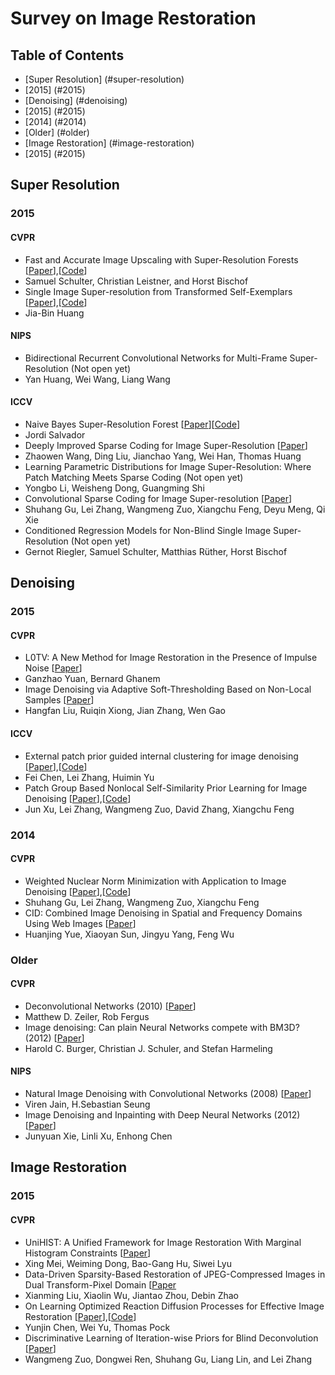 # Survey on Image Restoration

## Table of Contents
 - [Super Resolution] (#super-resolution)
  - [2015] (#2015)
 - [Denoising] (#denoising)
  - [2015] (#2015)
  - [2014] (#2014)
  - [Older] (#older)
 - [Image Restoration] (#image-restoration)
  - [2015] (#2015)
  
## Super Resolution
### 2015

#### CVPR
* Fast and Accurate Image Upscaling with Super-Resolution Forests [[Paper](http://lrs.icg.tugraz.at/pubs/schulter_cvpr_2015.pdf)],[[Code](http://lrs.icg.tugraz.at/downloads/srf_cvpr15_public_v1.00.zip)]
 * Samuel Schulter, Christian Leistner, and Horst Bischof
* Single Image Super-resolution from Transformed Self-Exemplars [[Paper](https://uofi.box.com/shared/static/8llt4ijgc39n3t7ftllx7fpaaqi3yau0.pdf)],[[Code](https://github.com/jbhuang0604/SelfExSR)]
 * Jia-Bin Huang

#### NIPS
* Bidirectional Recurrent Convolutional Networks for Multi-Frame Super-Resolution (Not open yet)
 * Yan Huang, Wei Wang, Liang Wang
 
#### ICCV
* Naive Bayes Super-Resolution Forest [[Paper](https://www.google.com/url?sa=t&rct=j&q=&esrc=s&source=web&cd=2&cad=rja&uact=8&ved=0CCMQFjABahUKEwio07HksbrIAhWkG6YKHbb-CXI&url=https%3A%2F%2Ftechnicolor-my.sharepoint.com%2Fpersonal%2Fjordi_salvador_technicolor_com%2F_layouts%2F15%2Fdownload.aspx%3Fguestaccesstoken%3D2z88Le9arMQ7tcGGYApHmdM9Pet2AqqoxMBDcu6eRbc%253D%26docid%3D0e7f0b9ed1d0f4497829ae6b2b0deeec3&usg=AFQjCNFjWQLm7-sFwGVzXTmrdLDTOMGOdg&sig2=eGsyk4TjnhNLkhl0KmiElQ)][[Code](https://technicolor-my.sharepoint.com/personal/jordi_salvador_technicolor_com/_layouts/15/guestaccess.aspx?guestaccesstoken=AT6knU71cgetmjc%2b8hkJvnW2OgINkGOpmTcAV1poCyQ%3d&docid=071963e9747864962ab2006eaaa1479b7)]
 * Jordi Salvador
* Deeply Improved Sparse Coding for Image Super-Resolution [[Paper](http://arxiv.org/pdf/1507.08905v3)]
 * Zhaowen Wang, Ding Liu, Jianchao Yang, Wei Han, Thomas Huang
* Learning Parametric Distributions for Image Super-Resolution: Where Patch Matching Meets Sparse Coding (Not open yet)
 * Yongbo Li, Weisheng Dong, Guangming Shi
* Convolutional Sparse Coding for Image Super-resolution [[Paper](https://www.google.com/url?sa=t&rct=j&q=&esrc=s&source=web&cd=6&cad=rja&uact=8&ved=0CE4QFjAFahUKEwjlkYS6srrIAhXCF6YKHXj1Bg4&url=http%3A%2F%2Fwww4.comp.polyu.edu.hk%2F~cslzhang%2Fpaper%2FCSC_SR.pdf&usg=AFQjCNEisR8SEO4xyqxRPTEcrCGB9ONhCQ&sig2=Ev1SBGHgBsUhW2ZOOp2k0A)]
 * Shuhang Gu, Lei Zhang, Wangmeng Zuo, Xiangchu Feng, Deyu Meng, Qi Xie
* Conditioned Regression Models for Non-Blind Single Image Super-Resolution (Not open yet)
 * Gernot Riegler, Samuel Schulter, Matthias Rüther, Horst Bischof

## Denoising
### 2015

#### CVPR
* L0TV: A New Method for Image Restoration in the Presence of Impulse Noise [[Paper](http://www.cv-foundation.org/openaccess/content_cvpr_2015/papers/Yuan_L0TV_A_New_2015_CVPR_paper.pdf)]
 * Ganzhao Yuan, Bernard Ghanem
* Image Denoising via Adaptive Soft-Thresholding Based on Non-Local Samples [[Paper](http://www.cv-foundation.org/openaccess/content_cvpr_2015/papers/Liu_Image_Denoising_via_2015_CVPR_paper.pdf)]
 * Hangfan Liu, Ruiqin Xiong, Jian Zhang, Wen Gao
 
#### ICCV
* External patch prior guided internal clustering for image denoising [[Paper](http://www4.comp.polyu.edu.hk/~cslzhang/paper/PCLR.pdf)],[[Code](http://www4.comp.polyu.edu.hk/~cslzhang/code/PCLR.zip)]
 * Fei Chen, Lei Zhang, Huimin Yu
* Patch Group Based Nonlocal Self-Similarity Prior Learning for Image Denoising [[Paper](http://www4.comp.polyu.edu.hk/~cslzhang/paper/PGPD.pdf)],[[Code](http://www4.comp.polyu.edu.hk/~cslzhang/code/PGPD.zip)]
 * Jun Xu, Lei Zhang, Wangmeng Zuo, David Zhang, Xiangchu Feng

### 2014

#### CVPR
* Weighted Nuclear Norm Minimization with Application to Image Denoising [[Paper](http://www4.comp.polyu.edu.hk/~cslzhang/paper/WNNM.pdf)],[[Code](http://www4.comp.polyu.edu.hk/~cslzhang/code/WNNM_code.zip)]
 * Shuhang Gu, Lei Zhang, Wangmeng Zuo, Xiangchu Feng
* CID: Combined Image Denoising in Spatial and Frequency Domains Using Web Images [[Paper](http://www.cv-foundation.org/openaccess/content_cvpr_2014/papers/Yue_CID_Combined_Image_2014_CVPR_paper.pdf)]
 * Huanjing Yue, Xiaoyan Sun, Jingyu Yang, Feng Wu
 
###  Older

#### CVPR
* Deconvolutional Networks (2010) [[Paper](http://www.matthewzeiler.com/pubs/cvpr2010/cvpr2010.pdf)]
 * Matthew D. Zeiler, Rob Fergus
* Image denoising: Can plain Neural Networks compete with BM3D? (2012) [[Paper](http://webdav.tuebingen.mpg.de/pixel/files/neural_denoising/paper.pdf)]
 * Harold C. Burger, Christian J. Schuler, and Stefan Harmeling
 
#### NIPS
* Natural Image Denoising with Convolutional Networks (2008) [[Paper](http://papers.nips.cc/paper/3506-natural-image-denoising-with-convolutional-networks.pdf)]
 * Viren Jain, H.Sebastian Seung
* Image Denoising and Inpainting with Deep Neural Networks (2012) [[Paper](http://papers.nips.cc/paper/4686-image-denoising-and-inpainting-with-deep-neural-networks.pdf)]
 * Junyuan Xie, Linli Xu, Enhong Chen
 
## Image Restoration

### 2015

#### CVPR
* UniHIST: A Unified Framework for Image Restoration With Marginal Histogram Constraints [[Paper](http://www.cv-foundation.org/openaccess/content_cvpr_2015/papers/Mei_UniHIST_A_Unified_2015_CVPR_paper.pdf)]
 * Xing Mei, Weiming Dong, Bao-Gang Hu, Siwei Lyu
* Data-Driven Sparsity-Based Restoration of JPEG-Compressed Images in Dual Transform-Pixel Domain [[Paper](http://www.cv-foundation.org/openaccess/content_cvpr_2015/papers/Liu_Data-Driven_Sparsity-Based_Restoration_2015_CVPR_paper.pdf)
 * Xianming Liu, Xiaolin Wu, Jiantao Zhou, Debin Zhao
* On Learning Optimized Reaction Diffusion Processes for Effective Image Restoration [[Paper](http://www.cv-foundation.org/openaccess/content_cvpr_2015/papers/Chen_On_Learning_Optimized_2015_CVPR_paper.pdf)],[[Code](http://gpu4vision.icg.tugraz.at/index.php?expand=c,c,c,c,c,c,c,c,c,c,c,c,c,c,c,c,c,c,c,c,c,c,c,c,c,c,c,c,c,c,c,c,c,c,c,c,c,c,c,c,c,c,c,c,c,c,c,c,c,c,c,c,c,c,c,c,c,c,c,c,c,c,c,c,c,c,c,c,c,c,c,c,c,c,c,c,c,c,c,c,c,c,c,c,c,c,c,c,c&content=Cat_0&id=94&field=Bin1#pub94)]
 * Yunjin Chen, Wei Yu, Thomas Pock
* Discriminative Learning of Iteration-wise Priors for Blind Deconvolution [[Paper](http://www4.comp.polyu.edu.hk/~cslzhang/paper/CVPR15.pdf)]
 * Wangmeng Zuo, Dongwei Ren, Shuhang Gu, Liang Lin, and Lei Zhang




 




 



